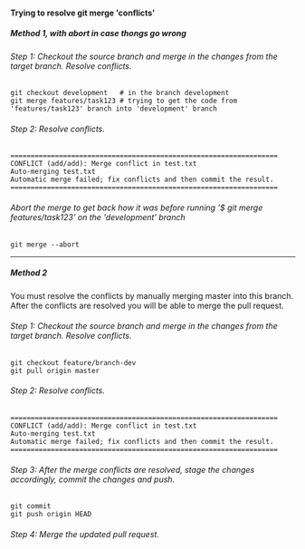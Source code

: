 #### Trying to resolve git merge 'conflicts'

##### Method 1, with abort in case thongs go wrong
###### Step 1: Checkout the source branch and merge in the changes from the target branch. Resolve conflicts.
```
git checkout development   # in the branch development
git merge features/task123 # trying to get the code from 'features/task123' branch into 'development' branch 
```

###### Step 2:  Resolve conflicts.
```
==================================================================
CONFLICT (add/add): Merge conflict in test.txt
Auto-merging test.txt
Automatic merge failed; fix conflicts and then commit the result.
==================================================================
```

###### Abort the merge to get back how it was before running '$ git merge features/task123' on the 'development' branch
```
git merge --abort
```
<hr/>

##### Method 2 
You must resolve the conflicts by manually merging master into this branch. After the conflicts are resolved you will be able to merge the pull request.

###### Step 1: Checkout the source branch and merge in the changes from the target branch. Resolve conflicts.
```
git checkout feature/branch-dev
git pull origin master
```

###### Step 2:  Resolve conflicts.
```
==================================================================
CONFLICT (add/add): Merge conflict in test.txt
Auto-merging test.txt
Automatic merge failed; fix conflicts and then commit the result.
==================================================================
```

###### Step 3: After the merge conflicts are resolved, stage the changes accordingly, commit the changes and push.
```
git commit
git push origin HEAD
```

###### Step 4: Merge the updated pull request.
